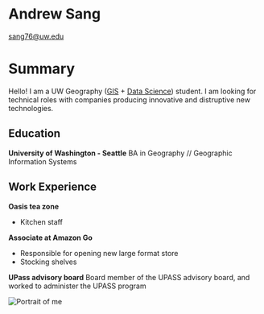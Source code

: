 # Andrew Sang
sang76@uw.edu

# Summary
Hello! I am a UW Geography ([GIS](https://geography.washington.edu/ba-geography) + [Data Science](https://geography.washington.edu/ba-geography-data-science-option)) student. I am looking for technical roles with companies producing innovative and distruptive new technologies.

## Education
**University of Washington - Seattle**
BA in Geography // Geographic Information Systems

## Work Experience

**Oasis tea zone**
* Kitchen staff

**Associate at Amazon Go**
* Responsible for opening new large format store
* Stocking shelves

**UPass advisory board**
Board member of the UPASS advisory board, and worked to administer the UPASS program

![Portrait of me](img/portrait.png)